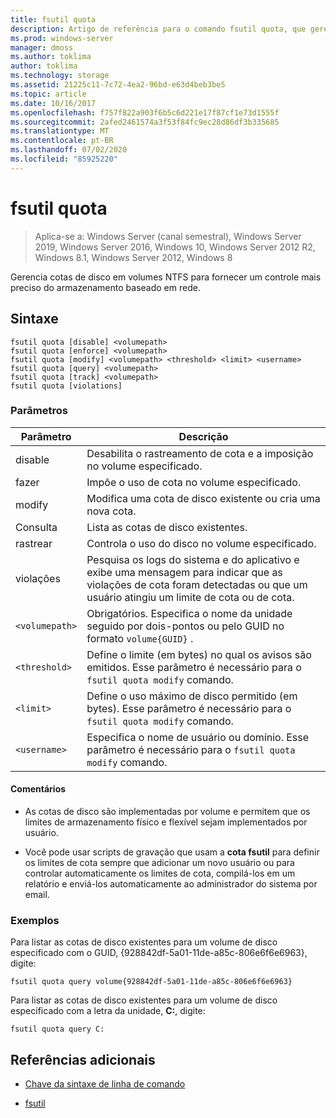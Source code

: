 ```yaml
---
title: fsutil quota
description: Artigo de referência para o comando fsutil quota, que gerencia as cotas de disco em volumes NTFS para fornecer um controle mais preciso do armazenamento baseado em rede.
ms.prod: windows-server
manager: dmoss
ms.author: toklima
author: toklima
ms.technology: storage
ms.assetid: 21225c11-7c72-4ea2-96bd-e63d4beb3be5
ms.topic: article
ms.date: 10/16/2017
ms.openlocfilehash: f757f822a903f6b5c6d221e17f87cf1e73d1555f
ms.sourcegitcommit: 2afed2461574a3f53f84fc9ec28d86df3b335685
ms.translationtype: MT
ms.contentlocale: pt-BR
ms.lasthandoff: 07/02/2020
ms.locfileid: "85925220"
---
```

# <a name="fsutil-quota"></a>fsutil quota

> Aplica-se a: Windows Server (canal semestral), Windows Server 2019, Windows Server 2016, Windows 10, Windows Server 2012 R2, Windows 8.1, Windows Server 2012, Windows 8

Gerencia cotas de disco em volumes NTFS para fornecer um controle mais preciso do armazenamento baseado em rede.

## <a name="syntax"></a>Sintaxe

```
fsutil quota [disable] <volumepath>
fsutil quota [enforce] <volumepath>
fsutil quota [modify] <volumepath> <threshold> <limit> <username>
fsutil quota [query] <volumepath>
fsutil quota [track] <volumepath>
fsutil quota [violations]
```

### <a name="parameters"></a>Parâmetros

| Parâmetro | Descrição |
| --------- | ----------- |
| disable | Desabilita o rastreamento de cota e a imposição no volume especificado. |
| fazer | Impõe o uso de cota no volume especificado. |
| modify | Modifica uma cota de disco existente ou cria uma nova cota. |
| Consulta | Lista as cotas de disco existentes. |
| rastrear | Controla o uso do disco no volume especificado. |
| violações | Pesquisa os logs do sistema e do aplicativo e exibe uma mensagem para indicar que as violações de cota foram detectadas ou que um usuário atingiu um limite de cota ou de cota. |
| `<volumepath>` | Obrigatórios. Especifica o nome da unidade seguido por dois-pontos ou pelo GUID no formato `volume{GUID}` . |
| `<threshold>`  | Define o limite (em bytes) no qual os avisos são emitidos. Esse parâmetro é necessário para o `fsutil quota modify` comando. |
| `<limit>` | Define o uso máximo de disco permitido (em bytes). Esse parâmetro é necessário para o `fsutil quota modify` comando. |
| `<username>` | Especifica o nome de usuário ou domínio. Esse parâmetro é necessário para o `fsutil quota modify` comando. |

#### <a name="remarks"></a>Comentários

- As cotas de disco são implementadas por volume e permitem que os limites de armazenamento físico e flexível sejam implementados por usuário.

- Você pode usar scripts de gravação que usam a **cota fsutil** para definir os limites de cota sempre que adicionar um novo usuário ou para controlar automaticamente os limites de cota, compilá-los em um relatório e enviá-los automaticamente ao administrador do sistema por email.

### <a name="examples"></a>Exemplos

Para listar as cotas de disco existentes para um volume de disco especificado com o GUID, {928842df-5a01-11de-a85c-806e6f6e6963}, digite:

```
fsutil quota query volume{928842df-5a01-11de-a85c-806e6f6e6963}
```

Para listar as cotas de disco existentes para um volume de disco especificado com a letra da unidade, **C:**, digite:

```
fsutil quota query C:
```

## <a name="additional-references"></a>Referências adicionais

- [Chave da sintaxe de linha de comando](command-line-syntax-key.md)

- [fsutil](fsutil.md)
